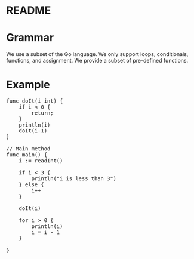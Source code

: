 README
=======


Grammar
========

We use a subset of the Go language.  We only support loops, conditionals, functions, and assignment.  We provide a subset of pre-defined functions.

Example
=======

<pre>
func doIt(i int) {
    if i < 0 {
        return;
    }
    println(i)
    doIt(i-1)
}

// Main method
func main() {
    i := readInt()

    if i < 3 {
        println("i is less than 3")
    } else {
        i++
    }

    doIt(i)

    for i > 0 {
        println(i)
        i = i - 1
    }

}
</pre>